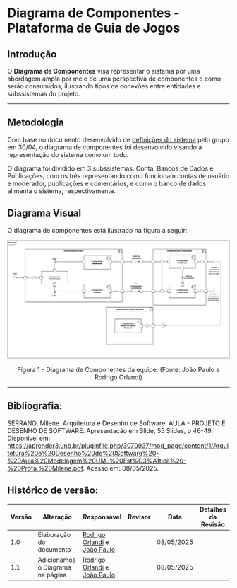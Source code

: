 
# Diagrama de Componentes - Plataforma de Guia de Jogos

## Introdução

O **Diagrama de Componentes** visa representar o sistema por uma abordagem ampla por meio de uma perspectiva de componentes e como serão consumidos, ilustrando tipos de conexões entre entidades e subssistemas do projeto.

---

## Metodologia

Com base no documento desenvolvido de [definições do sistema](https://docs.google.com/document/d/1FAuYqqCOM6dSgEaRmESRIExmBsOCEnG8qxCVmocoBr8/edit?usp=sharing) pelo grupo em 30/04, o diagrama de componentes foi desenvolvido visando a representação do sistema como um todo.

O diagrama foi dividido em 3 subssistemas: Conta, Bancos de Dados e Publicações, com os três representando como funcionam contas de usuário e moderador, publicações e comentários, e como o banco de dados alimenta o sistema, respectivamente.


## Diagrama Visual

O diagrama de componentes está ilustrado na figura a seguir:

![Diagrama de Componentes](../Imagens/component_diagram.png)

<center>
Figura 1 - Diagrama de Componentes da equipe. (Fonte: João Paulo e Rodrigo Orlandi)
</center>

---

## Bibliografia:
SERRANO, Milene. Arquitetura e Desenho de Software. AULA - PROJETO E DESENHO DE SOFTWARE. Apresentação em Slide, 55 Slides, p 46-49. Disponível em: https://aprender3.unb.br/pluginfile.php/3070937/mod_page/content/1/Arquitetura%20e%20Desenho%20de%20Software%20-%20Aula%20Modelagem%20UML%20Est%C3%A1tica%20-%20Profa.%20Milene.pdf. Acesso em: 08/05/2025.

## Histórico de versão:

| Versão | Alteração                  | Responsável     | Revisor | Data       | Detalhes da Revisão |
| -      | -                          | -               | -       | -          | -                   |
| 1.0    | Elaboração do documento | [Rodrigo Orlandi](https://github.com/OrlandiRodrigo) e [João Paulo](https://github.com/joaombc)| | 08/05/2025 | |
| 1.1    | Adicionamos o Diagrama na página | [Rodrigo Orlandi](https://github.com/OrlandiRodrigo) e [João Paulo](https://github.com/joaombc)| | 08/05/2025 | |
